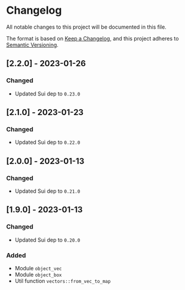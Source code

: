 # Changelog

All notable changes to this project will be documented in this file.

The format is based on [Keep a
Changelog](https://keepachangelog.com/en/1.0.0/), and this project adheres to
[Semantic Versioning](https://semver.org/spec/v2.0.0.html).

## [2.2.0] - 2023-01-26

### Changed

- Updated Sui dep to `0.23.0`

## [2.1.0] - 2023-01-23

### Changed

- Updated Sui dep to `0.22.0`


## [2.0.0] - 2023-01-13

### Changed

- Updated Sui dep to `0.21.0`

## [1.9.0] - 2023-01-13

### Changed

- Updated Sui dep to `0.20.0`

### Added

- Module `object_vec`
- Module `object_box`
- Util function `vectors::from_vec_to_map`
